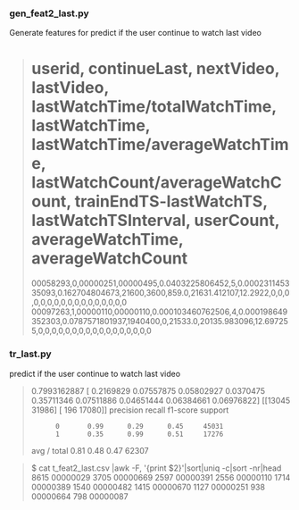 ### gen_feat2_last.py
Generate features for predict if the user continue to watch last video
> # userid, continueLast, nextVideo, lastVideo, lastWatchTime/totalWatchTime, lastWatchTime, lastWatchTime/averageWatchTime, lastWatchCount/averageWatchCount, trainEndTS-lastWatchTS, lastWatchTSInterval, userCount, averageWatchTime, averageWatchCount
> 00058293,0,00000251,00000495,0.0403225806452,5,0.000231145335093,0.162704804673,21600,3600,859.0,21631.412107,12.2922,0,0,0,0,0,0,0,0,0,0,0,0,0,0,0,0,0
> 00097263,1,00000110,00000110,0.000103460762506,4,0.000198649352303,0.0787571801937,1940400,0,21533.0,20135.983096,12.697255,0,0,0,0,0,0,0,0,0,0,0,0,0,0,0,0,0

### tr_last.py
predict if the user continue to watch last video

> 0.7993162887
> [ 0.2169829   0.07557875  0.05802927  0.0370475   0.35711346  0.07511886
>   0.04651444  0.06384661  0.06976822]
> [[13045 31986]
>  [  196 17080]]
>              precision    recall  f1-score   support
> 
>           0       0.99      0.29      0.45     45031
>           1       0.35      0.99      0.51     17276
> 
> avg / total       0.81      0.48      0.47     62307

> $ cat t_feat2_last.csv |awk -F, '{print $2}'|sort|uniq -c|sort -nr|head
>    8615 00000029
>    3705 00000669
>    2597 00000391
>    2556 00000110
>    1714 00000389
>    1540 00000482
>    1415 00000670
>    1127 00000251
>     938 00000664
>     798 00000087

